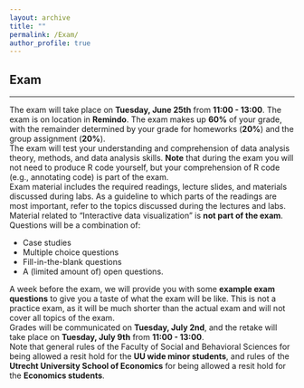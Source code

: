 ```yaml
---
layout: archive
title: ""
permalink: /Exam/
author_profile: true
---
```


## Exam
---
<div class="text-justify">
The exam will take place on <strong>Tuesday, June 25th</strong> from <strong>11:00 - 13:00</strong>. The exam is on location in <strong>Remindo</strong>. The exam makes up <strong>60%</strong> of your grade, with the remainder determined by your grade for homeworks (<strong>20%</strong>) and the group assignment (<strong>20%</strong>).

</div>

<div class="text-justify">
The exam will test your understanding and comprehension of data analysis theory, methods, and data analysis skills. <strong>Note</strong> that during the exam you will not need to produce R code yourself, but your comprehension of R code (e.g., annotating code) is part of the exam.
</div>

<div class="text-justify">
Exam material includes the required readings, lecture slides, and materials discussed during labs. As a guideline to which parts of the readings are most important, refer to the topics discussed during the lectures and labs. Material related to “Interactive data visualization” is <strong>not part of the exam</strong>.
</div>

<div class="text-justify">
Questions will be a combination of:

- Case studies
- Multiple choice questions
- Fill-in-the-blank questions
- A (limited amount of) open questions.
</div>

<div class="text-justify">
A week before the exam, we will provide you with some <strong>example exam questions</strong> to give you a taste of what the exam will be like. This is not a practice exam, as it will be much shorter than the actual exam and will not cover all topics of the exam.
</div>

<div class="text-justify">
Grades will be communicated on <strong>Tuesday, July 2nd</strong>, and the retake will take place on <strong>Tuesday, July 9th</strong> from <strong>11:00 - 13:00</strong>.
</div>

<div class="text-justify">
Note that general rules of the Faculty of Social and Behavioral Sciences for being allowed a resit hold for the <strong>UU wide minor students</strong>, and rules of the <strong>Utrecht University School of Economics</strong> for being allowed a resit hold for the <strong>Economics students</strong>.
</div>
